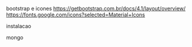 bootstrap e icones
    https://getbootstrap.com.br/docs/4.1/layout/overview/
    https://fonts.google.com/icons?selected=Material+Icons

instalacao

mongo 